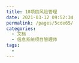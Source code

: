 ```yaml
---
title: 10项目风险管理
date: 2021-03-12 09:52:34
permalink: /pages/5cde65/
categories:
  - 文档
  - 信息系统项目管理师
tags:
  - 
---
```

